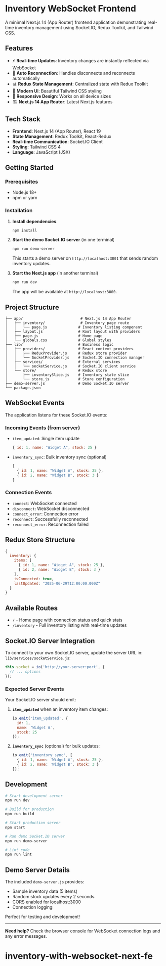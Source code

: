 # Inventory WebSocket Frontend

A minimal Next.js 14 (App Router) frontend application demonstrating real-time inventory management using Socket.IO, Redux Toolkit, and Tailwind CSS.

## Features

- ⚡ **Real-time Updates**: Inventory changes are instantly reflected via WebSocket
- 🔄 **Auto Reconnection**: Handles disconnects and reconnects automatically
- 📊 **Redux State Management**: Centralized state with Redux Toolkit
- 🎨 **Modern UI**: Beautiful Tailwind CSS styling
- 📱 **Responsive Design**: Works on all device sizes
- 🏗️ **Next.js 14 App Router**: Latest Next.js features

## Tech Stack

- **Frontend**: Next.js 14 (App Router), React 19
- **State Management**: Redux Toolkit, React-Redux
- **Real-time Communication**: Socket.IO Client
- **Styling**: Tailwind CSS 4
- **Language**: JavaScript (JSX)

## Getting Started

### Prerequisites

- Node.js 18+ 
- npm or yarn

### Installation

1. **Install dependencies**
   ```bash
   npm install
   ```

2. **Start the demo Socket.IO server** (in one terminal)
   ```bash
   npm run demo-server
   ```
   This starts a demo server on `http://localhost:3001` that sends random inventory updates.

3. **Start the Next.js app** (in another terminal)
   ```bash
   npm run dev
   ```
   The app will be available at `http://localhost:3000`.

## Project Structure

```
├── app/                          # Next.js 14 App Router
│   ├── inventory/                # Inventory page route
│   │   └── page.js              # Inventory listing component
│   ├── layout.js                # Root layout with providers
│   ├── page.js                  # Home page
│   └── globals.css              # Global styles
├── lib/                         # Business logic
│   ├── providers/               # React context providers
│   │   ├── ReduxProvider.js     # Redux store provider
│   │   └── SocketProvider.js    # Socket.IO connection manager
│   ├── services/                # External services
│   │   └── socketService.js     # Socket.IO client service
│   └── store/                   # Redux store
│       ├── inventorySlice.js    # Inventory state slice
│       └── store.js             # Store configuration
├── demo-server.js               # Demo Socket.IO server
└── package.json
```

## WebSocket Events

The application listens for these Socket.IO events:

### Incoming Events (from server)
- `item_updated`: Single item update
  ```javascript
  { id: 1, name: "Widget A", stock: 25 }
  ```
- `inventory_sync`: Bulk inventory sync (optional)
  ```javascript
  [
    { id: 1, name: "Widget A", stock: 25 },
    { id: 2, name: "Widget B", stock: 3 }
  ]
  ```

### Connection Events
- `connect`: WebSocket connected
- `disconnect`: WebSocket disconnected  
- `connect_error`: Connection error
- `reconnect`: Successfully reconnected
- `reconnect_error`: Reconnection failed

## Redux Store Structure

```javascript
{
  inventory: {
    items: [
      { id: 1, name: "Widget A", stock: 25 },
      { id: 2, name: "Widget B", stock: 3 }
    ],
    isConnected: true,
    lastUpdated: "2025-06-29T12:00:00.000Z"
  }
}
```

## Available Routes

- `/` - Home page with connection status and quick stats
- `/inventory` - Full inventory listing with real-time updates

## Socket.IO Server Integration

To connect to your own Socket.IO server, update the server URL in:
`lib/services/socketService.js`:

```javascript
this.socket = io('http://your-server:port', {
  // ... options
});
```

### Expected Server Events

Your Socket.IO server should emit:

1. **`item_updated`** when an inventory item changes:
   ```javascript
   io.emit('item_updated', {
     id: 1,
     name: 'Widget A', 
     stock: 25
   });
   ```

2. **`inventory_sync`** (optional) for bulk updates:
   ```javascript
   io.emit('inventory_sync', [
     { id: 1, name: 'Widget A', stock: 25 },
     { id: 2, name: 'Widget B', stock: 3 }
   ]);
   ```

## Development

```bash
# Start development server
npm run dev

# Build for production  
npm run build

# Start production server
npm start

# Run demo Socket.IO server
npm run demo-server

# Lint code
npm run lint
```

## Demo Server Details

The included `demo-server.js` provides:
- Sample inventory data (5 items)
- Random stock updates every 2 seconds
- CORS enabled for localhost:3000
- Connection logging

Perfect for testing and development!

---

**Need help?** Check the browser console for WebSocket connection logs and any error messages.
# inventory-with-websocket-next-fe
